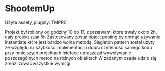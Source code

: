 # ShootemUp
Użyte assety, pluginy: 
TMPRO 

Projekt był robiony od godziny 10 do 17, z przerwami które trwały około 2h, cały projekt zajał 5h
Zastosowany został object pooling by ominąć używanie instantiate które jest bardzo wolną metodą. 
Singleton pattern został użyty ze względu na szybkość implementacji i dobrą czytelność samego kodu przy mniejszych projektach
Inteface upraszczał wywoływanie poszczególnych metod na różnych obiektach
W zadanym czasie udało się zreazlizować wszystkie wymogi. 
